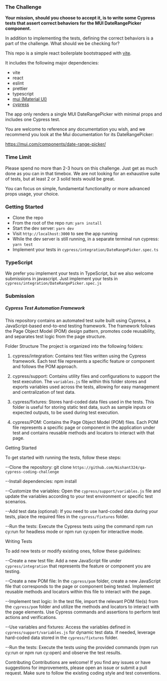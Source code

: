 
### The Challenge

**Your mission, should you choose to accept it, is to write some Cypress tests that assert correct behaviors for the MUI DateRangePicker component.**

In addition to implementing the tests, defining the correct behaviors is a part of the challenge. What should we be checking for?

This repo is a simple react boilerplate bootstrapped with [vite](https://vitejs.dev/).

It includes the following major dependencies:

- vite
- react
- eslint
- prettier
- typescript
- [mui (Material UI)](https://mui.com/components)
- [cypress](https://docs.cypress.io/api/commands/and#Syntax)

The app only renders a single MUI DateRangePicker with minimal props and includes one Cypress test.

You are welcome to reference any documentation you wish, and we recommend you look at the Mui documentation for its DateRangePicker: 

https://mui.com/components/date-range-picker/

### Time Limit

Please spend no more than 2-3 hours on this challenge. Just get as much done as you can in that timebox. We are not looking for an exhaustive suite of tests, but at least 2 or 3 solid tests would be great.

You can focus on simple, fundamental functionality or more advanced props usage, your choice.

### Getting Started

- Clone the repo
- From the root of the repo run: `yarn install`
- Start the dev server: `yarn dev`
- Visit `http://localhost:3000` to see the app running
- While the dev server is still running, in a separate terminal run cypress: `yarn test`
- Implement your tests in `cypress/integration/DateRangePicker.spec.ts`

### TypeScript

We prefer you implement your tests in TypeScript, but we also welcome submissions in javascript.
Just implement your tests in `cypress/integration/DateRangePicker.spec.js`

### Submission

##### Cypress Test Automation Framework

This repository contains an automated test suite built using Cypress, a JavaScript-based end-to-end testing framework. The framework follows the Page Object Model (POM) design pattern, promotes code reusability, and separates test logic from the page structure.

Folder Structure
The project is organized into the following folders:

1. cypress/integration: Contains test files written using the Cypress framework. Each test file represents a specific feature or component and follows the POM approach.

2. cypress/support: Contains utility files and configurations to support the test execution. The `variables.js` file within this folder stores and exports variables used across the tests, allowing for easy management and centralization of test data.

3. cypress/fixtures: Stores hard-coded data files used in the tests. This folder is useful for storing static test data, such as sample inputs or expected outputs, to be used during test execution.

4. cypress/POM: Contains the Page Object Model (POM) files. Each POM file represents a specific page or component in the application under test and contains reusable methods and locators to interact with that page.

Getting Started

To get started with running the tests, follow these steps:

--Clone the repository: git clone `https://github.com/Nishant324/qa-cypress-coding-challenge`

--Install dependencies: npm install

--Customize the variables: Open the `cypress/support/variables.js` file and update the variables    according to your test environment or specific test scenarios.

--Add test data (optional): If you need to use hard-coded data during your tests, place the required files in the `cypress/fixtures` folder.

--Run the tests: Execute the Cypress tests using the command npm run cy:run for headless mode or npm run cy:open for interactive mode.

Writing Tests

To add new tests or modify existing ones, follow these guidelines:

--Create a new test file: Add a new JavaScript file under `cypress/integration` that represents the feature or component you are testing.

--Create a new POM file: In the `cypress/pom` folder, create a new JavaScript file that corresponds to the page or component being tested. Implement reusable methods and locators within this file to interact with the page.

--Implement test logic: In the test file, import the relevant POM file(s) from the `cypress/pom` folder and utilize the methods and locators to interact with the page elements. Use Cypress commands and assertions to perform test actions and verifications.

--Use variables and fixtures: Access the variables defined in `cypress/support/variables.js` for dynamic test data. If needed, leverage hard-coded data stored in the `cypress/fixtures` folder.

--Run the tests: Execute the tests using the provided commands (npm run cy:run or npm run cy:open) and observe the test results.

Contributing
Contributions are welcome! If you find any issues or have suggestions for improvements, please open an issue or submit a pull request. Make sure to follow the existing coding style and test conventions.
